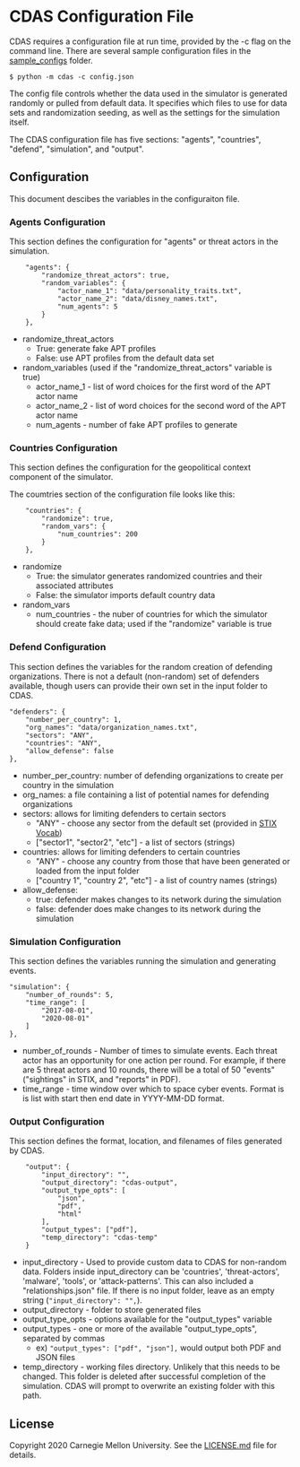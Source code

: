# CDAS Configuration File

CDAS requires a configuration file at run time, provided by the -c flag on the command line. There are several sample configuration files in the [sample_configs](cdas/sample_configs) folder.

```
$ python -m cdas -c config.json
```

The config file controls whether the data used in the simulator is generated randomly or pulled from default data. It specifies which files to use for data sets and randomization seeding, as well as the settings for the simulation itself. 

The CDAS configuration file has five sections: "agents", "countries", "defend", "simulation", and "output". 

## Configuration

This document descibes the variables in the configuraiton file.

### Agents Configuration

This section defines the configuration for "agents" or threat actors in the simulation. 

```
    "agents": {
        "randomize_threat_actors": true,
        "random_variables": {
            "actor_name_1": "data/personality_traits.txt",
            "actor_name_2": "data/disney_names.txt",
            "num_agents": 5
        }
    },
```

- randomize_threat_actors
    - True:  generate fake APT profiles
    - False: use APT profiles from the default data set
- random_variables (used if the "randomize_threat_actors" variable is true)
    - actor_name_1 - list of word choices for the first word of the APT actor name
    - actor_name_2 - list of word choices for the second word of the APT actor name
    - num_agents - number of fake APT profiles to generate

### Countries Configuration

This section defines the configuration for the geopolitical context component of the simulator.

The coumtries section of the configuration file looks like this:

```
    "countries": {
        "randomize": true,
        "random_vars": {
            "num_countries": 200
        }
    },
```

- randomize
    - True: the simulator generates randomized countries and their associated attributes
    - False: the simulator imports default country data
- random_vars
    - num_countries - the nuber of countries for which the simulator should create fake data; used if the "randomize" variable is true

### Defend Configuration

This section defines the variables for the random creation of defending organizations. There is not a default (non-random) set of defenders available, though users can provide their own set in the input folder to CDAS.

```
"defenders": {
    "number_per_country": 1,
    "org_names": "data/organization_names.txt",
    "sectors": "ANY",
    "countries": "ANY",
    "allow_defense": false
},
```

- number_per_country: number of defending organizations to create per country in the simulation
- org_names: a file containing a list of potential names for defending organizations
- sectors: allows for limiting defenders to certain sectors
    - "ANY" - choose any sector from the default set (provided in [STIX Vocab](cdas/assets/stix_vocab.json))
    - ["sector1", "sector2", "etc"] - a list of sectors (strings)
- countries: allows for limiting defenders to certain countries
    - "ANY" - choose any country from those that have been generated or loaded from the input folder
    - ["country 1", "country 2", "etc"] - a list of country names (strings)
- allow_defense:
    - true: defender makes changes to its network during the simulation
    - false: defender does make changes to its network during the simulation

### Simulation Configuration

This section defines the variables running the simulation and generating events.

```    
"simulation": {
    "number_of_rounds": 5,
    "time_range": [
        "2017-08-01",
        "2020-08-01"
    ]
},
```

- number_of_rounds - Number of times to simulate events. Each threat actor has an opportunity for one action per round. For example, if there are 5 threat actors and 10 rounds, there will be a total of 50 "events" ("sightings" in STIX, and "reports" in PDF).
- time_range - time window over which to space cyber events. Format is is list with start then end date in YYYY-MM-DD format. 

### Output Configuration

This section defines the format, location, and filenames of files generated by CDAS.

```
    "output": {
        "input_directory": "",
        "output_directory": "cdas-output",
        "output_type_opts": [
            "json",
            "pdf",
            "html"
        ],
        "output_types": ["pdf"],
        "temp_directory": "cdas-temp"
    }
```

- input_directory - Used to provide custom data to CDAS for non-random data. Folders inside input_directory can be 'countries', 'threat-actors', 'malware', 'tools', or 'attack-patterns'. This can also included a "relationships.json" file. If there is no input folder, leave as an empty string (```"input_directory": "",```).
- output_directory - folder to store generated files
- output_type_opts - options available for the "output_types" variable
- output_types - one or more of the available "output_type_opts", separated by commas
    - ex) ```"output_types": ["pdf", "json"],``` would output both PDF and JSON files
- temp_directory - working files directory. Unlikely that this needs to be changed. This folder is deleted after successful completion of the simulation. CDAS will prompt to overwrite an existing folder with this path. 

## License

Copyright 2020 Carnegie Mellon University. See the [LICENSE.md](LICENSE.md) file for details.